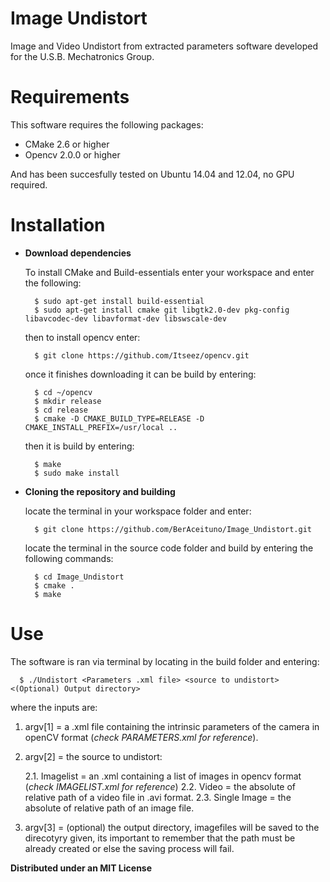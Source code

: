 # Image Undistort
Image and Video Undistort from extracted parameters software developed for the U.S.B. Mechatronics Group.

# Requirements

This software requires the following packages:

- CMake 2.6 or higher
- Opencv 2.0.0 or higher

And has been succesfully tested on Ubuntu 14.04 and 12.04, no GPU required.

# Installation

* **Download dependencies**

  To install CMake and Build-essentials enter your workspace and enter the following:
  
  ```
    $ sudo apt-get install build-essential
    $ sudo apt-get install cmake git libgtk2.0-dev pkg-config libavcodec-dev libavformat-dev libswscale-dev
  ```
  
  then to install opencv enter:
  
  ```
    $ git clone https://github.com/Itseez/opencv.git
  ```
  
  once it finishes downloading it can be build by entering:
  
  ```
    $ cd ~/opencv
    $ mkdir release
    $ cd release
    $ cmake -D CMAKE_BUILD_TYPE=RELEASE -D CMAKE_INSTALL_PREFIX=/usr/local ..
  ```  
    
  then it is build by entering:
  
  ```
    $ make
    $ sudo make install
  ```

* **Cloning the repository and building**

  locate the terminal in your workspace folder and enter:
  
  ```
    $ git clone https://github.com/BerAceituno/Image_Undistort.git
  ```
  
  locate the terminal in the source code folder and build by entering the following commands:
  
  ```
    $ cd Image_Undistort
    $ cmake . 
    $ make
  ```

# Use

The software is ran via terminal by locating in the build folder and entering:

```
  $ ./Undistort <Parameters .xml file> <source to undistort> <(Optional) Output directory>
```

where the inputs are:

  1. argv[1]  = a .xml file containing the intrinsic parameters of the camera in openCV format (*check PARAMETERS.xml for reference*).
  
  2. argv[2]  = the source to undistort:
        
        2.1.  Imagelist     =  an .xml containing a list of images in opencv format (*check IMAGELIST.xml for reference*)
        2.2.  Video         =  the absolute of relative path of a video file in .avi format.
        2.3.  Single Image  =  the absolute of relative path of an image file.
  3. argv[3]  = (optional) the output directory, imagefiles will be saved to the direcotyry given, its important to                    remember that the path must be already created or else the saving process will fail.

**Distributed under an MIT License**
